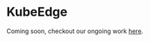 # KubeEdge

Coming soon, checkout our ongoing work [here](https://github.com/yenhsunli/Create-a-crun-demo-for-KubeEdge).

